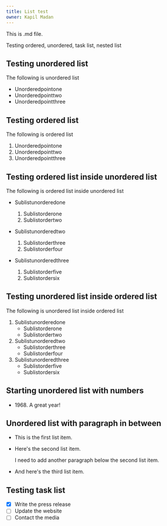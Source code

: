 ```yaml
---
title: List test
owner: Kapil Madan
---
```


This is .md file. 

Testing ordered, unordered, task list, nested list

## Testing unordered list

The following is unordered list

+ Unorderedpointone
+ Unorderedpointtwo
+ Unorderedpointthree

## Testing ordered list

The following is ordered list

1. Unorderedpointone
2. Unorderedpointtwo
3. Unorderedpointthree

## Testing ordered list inside unordered list

The following is ordered list inside unordered list
+ Sublistunorderedone

	1. Sublistorderone
	2. Sublistordertwo

+ Sublistunorderedtwo

	1. Sublistorderthree
	2. Sublistorderfour

+ Sublistunorderedthree

	1. Sublistorderfive
	2. Sublistordersix
	
## Testing unordered list inside ordered list
	
The following is unordered list inside ordered list
1. Sublistunorderedone
	+ Sublistorderone
	+ Sublistordertwo
1. Sublistunorderedtwo
	+ Sublistorderthree
	+ Sublistorderfour
1. Sublistunorderedthree
	+ Sublistorderfive
	+ Sublistordersix
	

## Starting unordered list with numbers

- 1968\. A great year!

## Unordered list with paragraph in between

* This is the first list item.
* Here's the second list item.

    I need to add another paragraph below the second list item.

* And here's the third list item.


## Testing task list 

- [x] Write the press release
- [ ] Update the website
- [ ] Contact the media